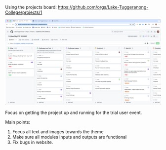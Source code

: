 
Using the projects board:
https://github.com/orgs/Lake-Tuggeranong-College/projects/1

![biolabProjectsBoard](Robotics/4%20-%20Project/_projects/CyberRange/_images/biolabProjectsBoard.png)

Focus on getting the project up and running for the trial user event.

Main points:

1. Focus all text and images towards the theme
2. Make sure all modules inputs and outputs are functional
3. Fix bugs in website.